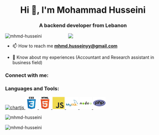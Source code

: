 <h1 align="center">Hi 👋, I'm Mohammad Husseini</h1>
<h3 align="center">A backend developer from Lebanon</h3>
<img align="right" alt"coder" width="300" src="https://licreativetechnologies.com/wp-content/uploads/2020/04/Web-Designers-609x465.jpg">
<p align="left"> <img src="https://komarev.com/ghpvc/?username=mhmd-husseini&label=Profile%20views&color=0e75b6&style=flat" alt="mhmd-husseini" /> </p>

- 📫 How to reach me **mhmd.husseinyy@gmail.com**

- 📄 Know about my experiences (Accountant and Research assistant in business field)

<h3 align="left">Connect with me:</h3>
<p align="left">
</p>

<h3 align="left">Languages and Tools:</h3>
<p align="left"> <a href="https://www.chartjs.org" target="_blank" rel="noreferrer"> <img src="https://www.chartjs.org/media/logo-title.svg" alt="chartjs" width="40" height="40"/> </a> <a href="https://www.w3schools.com/css/" target="_blank" rel="noreferrer"> <img src="https://raw.githubusercontent.com/devicons/devicon/master/icons/css3/css3-original-wordmark.svg" alt="css3" width="40" height="40"/> </a> <a href="https://www.w3.org/html/" target="_blank" rel="noreferrer"> <img src="https://raw.githubusercontent.com/devicons/devicon/master/icons/html5/html5-original-wordmark.svg" alt="html5" width="40" height="40"/> </a> <a href="https://developer.mozilla.org/en-US/docs/Web/JavaScript" target="_blank" rel="noreferrer"> <img src="https://raw.githubusercontent.com/devicons/devicon/master/icons/javascript/javascript-original.svg" alt="javascript" width="40" height="40"/> </a> <a href="https://www.mysql.com/" target="_blank" rel="noreferrer"> <img src="https://raw.githubusercontent.com/devicons/devicon/master/icons/mysql/mysql-original-wordmark.svg" alt="mysql" width="40" height="40"/> </a> <a href="https://nodejs.org" target="_blank" rel="noreferrer"> <img src="https://raw.githubusercontent.com/devicons/devicon/master/icons/nodejs/nodejs-original-wordmark.svg" alt="nodejs" width="40" height="40"/> </a> <a href="https://www.php.net" target="_blank" rel="noreferrer"> <img src="https://raw.githubusercontent.com/devicons/devicon/master/icons/php/php-original.svg" alt="php" width="40" height="40"/> </a> </p>

<p><img align="center" src="https://github-readme-stats.vercel.app/api/top-langs?username=mhmd-husseini&show_icons=true&locale=en&layout=compact" alt="mhmd-husseini" /></p>

<p><img align="center" src="https://github-readme-streak-stats.herokuapp.com/?user=mhmd-husseini&" alt="mhmd-husseini" /></p>
